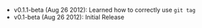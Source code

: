 * v0.1.1-beta (Aug 26 2012): Learned how to correctly use `git tag`
* v0.1-beta (Aug 26 2012): Initial Release

